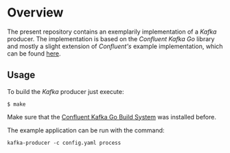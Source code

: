 # Overview

The present repository contains an exemplarily implementation of a *Kafka*
producer. The implementation is based on the *Confluent Kafka Go* library and
mostly a slight extension of *Confluent's* example implementation, which can be
found
[here](https://github.com/confluentinc/examples/tree/5.5.0-post/clients/cloud/go).

## Usage

To build the *Kafka* producer just execute:

```
$ make
```

Make sure that the
[Confluent Kafka Go Build System](https://github.com/devsecurity-io/confluent-kafka-go-build-system)
was installed before.

The example application can be run with the command:

```
kafka-producer -c config.yaml process
```
